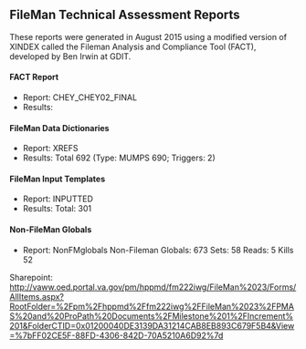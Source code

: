 ## FileMan Technical Assessment Reports

These reports were generated in August 2015 using a modified version of XINDEX called the Fileman Analysis and Compliance Tool (FACT), developed by Ben Irwin at GDIT.

#### FACT Report
* Report: CHEY_CHEY02_FINAL
* Results: 


#### FileMan Data Dictionaries 
* Report: XREFS
* Results: Total 692  (Type: MUMPS 690; Triggers: 2)


#### FileMan Input Templates
* Report: INPUTTED
* Results: Total: 301


#### Non-FileMan Globals
* Report: NonFMglobals
Non-Fileman Globals: 673
Sets: 58
Reads: 5
Kills 52


Sharepoint:
http://vaww.oed.portal.va.gov/pm/hppmd/fm222iwg/FileMan%2023/Forms/AllItems.aspx?RootFolder=%2Fpm%2Fhppmd%2Ffm222iwg%2FFileMan%2023%2FPMAS%20and%20ProPath%20Documents%2FMilestone%201%2FIncrement%201&FolderCTID=0x01200040DE3139DA31214CAB8EB893C679F5B4&View=%7bFF02CE5F-88FD-4306-842D-70A5210A6D92%7d
